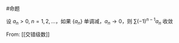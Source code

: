 #命题 

设 $a_{n}>0,\; n=1,2,\dots$，如果 $\{ a_{n}\}$ 单调减，$a_{n}\to 0$，则 $\sum(-1)^{n-1}a_{n}$ 收敛

From: [[交错级数]]

